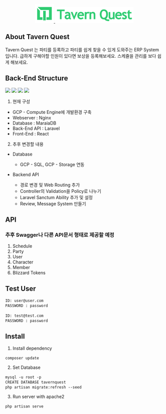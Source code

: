 <p align="center">
<a href="http://tavernquest-v2.web.app/" target="_blank">
  <img src="./logo128.png" width="60" title="TavernQuest Logo Image">
  <img src="./tq-title.png" width="250" title="TavernQuest Logo Title">
</a>
</p>

## About Tavern Quest

Tavern Quest 는 파티를 등록하고 파티를 쉽게 찾을 수 있게 도와주는 ERP System 입니다. 급하게 구해야할 인원이 있다면 보상을 등록해보세요. 스케쥴을 관리를 보다 쉽게 해보세요.

## Back-End Structure

<p>
    <img src="https://img.shields.io/badge/Laravel-FF2D20?style=flat&logo=Laravel&logoColor=white" height="20">
    <img src="https://img.shields.io/badge/Google Cloud Platform-4285F4?style=flat&logo=GoogleCloud&logoColor=white" height="20">
    <img src="https://img.shields.io/badge/Maria DB-003545?style=flat&logo=MariaDB&logoColor=white" height="20">
    <img src="https://img.shields.io/badge/Nginx-009639?style=flat&logo=NGINX&logoColor=white" height="20">
</p>

1. 현재 구성

-   GCP - Compute Engine에 개발환경 구축
-   Webserver : Nginx
-   Database : MaraiaDB
-   Back-End API : Laravel
-   Front-End : React

2. 추후 변경할 내용

-   Database

    -   GCP - SQL, GCP - Storage 연동

-   Backend API
    -   경로 변경 및 Web Routing 추가
    -   Controller의 Validation을 Policy로 나누기
    -   Laravel Sanctum Ability 추가 및 설정
    -   Review, Message System 만들기

## API

### 추후 Swagger나 다른 API문서 형태로 제공할 예정

1. Schedule
2. Party
3. User
4. Character
5. Member
6. Blizzard Tokens

## Test User

```
ID: user@user.com
PASSWORD : password

ID: test@test.com
PASSWORD : password
```

## Install

1. Install dependency

```
composer update
```

2. Set Database

```
mysql -u root -p
CREATE DATABASE tavernquest
php artisan migrate:refresh --seed
```

3. Run server with apache2

```
php artisan serve
```

